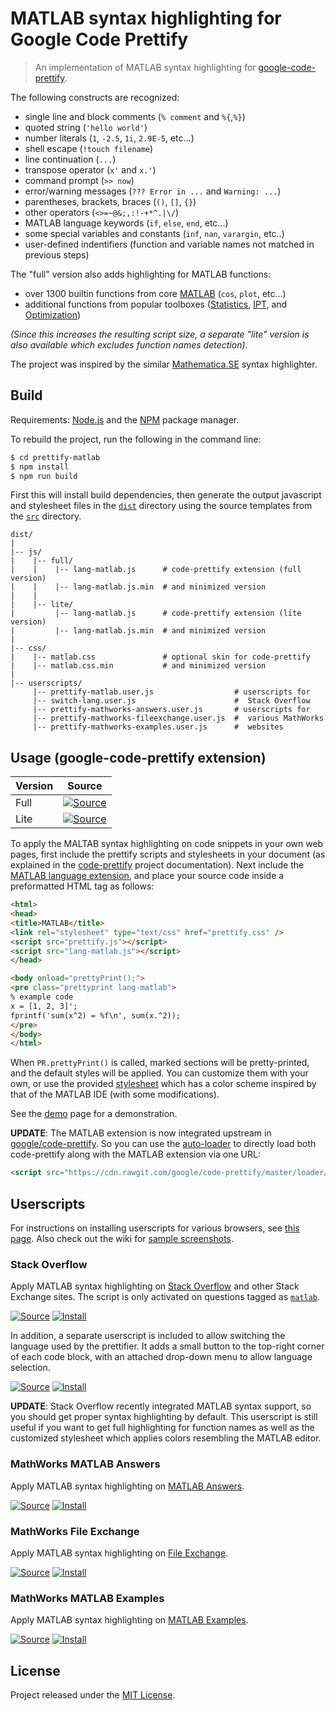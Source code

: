 # MATLAB syntax highlighting for Google Code Prettify

> An implementation of MATLAB syntax highlighting for [google-code-prettify][1].

The following constructs are recognized:

- single line and block comments (`% comment` and `%{`,`%}`)
- quoted string (`'hello world'`)
- number literals (`1`, `-2.5`, `1i`, `2.9E-5`, etc...)
- shell escape (`!touch filename`)
- line continuation (`...`)
- transpose operator (`x'` and `x.'`)
- command prompt (`>> now`)
- error/warning messages (`??? Error in ...` and `Warning: ...`)
- parentheses, brackets, braces (`()`, `[]`, `{}`)
- other operators (`<>=~@&;,:!-+*^.|\/`)
- MATLAB language keywords (`if`, `else`, `end`, etc...)
- some special variables and constants (`inf`, `nan`, `varargin`, etc..)
- user-defined indentifiers (function and variable names not matched in
  previous steps)

The "full" version also adds highlighting for MATLAB functions:

- over 1300 builtin functions from core [MATLAB][2] (`cos`, `plot`, etc...)
- additional functions from popular toolboxes ([Statistics][3], [IPT][4],
  and [Optimization][5])

*(Since this increases the resulting script size, a separate "lite" version is
also available which excludes function names detection)*.

The project was inspired by the similar [Mathematica.SE][6] syntax
highlighter.


## Build

Requirements: [Node.js][18] and the [NPM][19] package manager.

To rebuild the project, run the following in the command line:

``` sh
$ cd prettify-matlab
$ npm install
$ npm run build
```

First this will install build dependencies, then generate the output
javascript and stylesheet files in the [`dist`](dist/) directory using the
source templates from the [`src`](src/) directory.

    dist/
    |
    |-- js/
    |    |-- full/
    |    |    |-- lang-matlab.js      # code-prettify extension (full version)
    |    |    |-- lang-matlab.js.min  # and minimized version
    |    |
    |    |-- lite/
    |         |-- lang-matlab.js      # code-prettify extension (lite version)
    |         |-- lang-matlab.js.min  # and minimized version
    |
    |-- css/
    |    |-- matlab.css               # optional skin for code-prettify
    |    |-- matlab.css.min           # and minimized version
    |
    |-- userscripts/
         |-- prettify-matlab.user.js                  # userscripts for
         |-- switch-lang.user.js                      #  Stack Overflow
         |-- prettify-mathworks-answers.user.js       # userscripts for
         |-- prettify-mathworks-fileexchange.user.js  #  various MathWorks
         |-- prettify-mathworks-examples.user.js      #  websites


## Usage (google-code-prettify extension)

| Version | Source                                                 |
| ------- |------------------------------------------------------- |
| Full    | [![Source][SourceButton]](dist/js/full/lang-matlab.js) |
| Lite    | [![Source][SourceButton]](dist/js/lite/lang-matlab.js) |

To apply the MALTAB syntax highlighting on code snippets in your own web
pages, first include the prettify scripts and stylesheets in your document (as
explained in the [code-prettify][1] project documentation). Next include the
[MATLAB language extension](dist/js/full/lang-matlab.js), and place your
source code inside a preformatted HTML tag as follows:

``` html
<html>
<head>
<title>MATLAB</title>
<link rel="stylesheet" type="text/css" href="prettify.css" />
<script src="prettify.js"></script>
<script src="lang-matlab.js"></script>
</head>

<body onload="prettyPrint();">
<pre class="prettyprint lang-matlab">
% example code
x = [1, 2, 3]';
fprintf('sum(x^2) = %f\n', sum(x.^2));
</pre>
</body>
</html>
```

When `PR.prettyPrint()` is called, marked sections will be pretty-printed, and
the default styles will be applied. You can customize them with your own, or
use the provided [stylesheet](dist/css/matlab.css) which has a color scheme
inspired by that of the MATLAB IDE (with some modifications).

See the [demo][8] page for a demonstration.

**UPDATE**: The MATLAB extension is now integrated upstream in
[google/code-prettify][9]. So you can use the [auto-loader][10] to directly
load both code-prettify along with the MATLAB extension via one URL:

``` html
<script src="https://cdn.rawgit.com/google/code-prettify/master/loader/run_prettify.js?lang=matlab"></script>
```


## Userscripts

For instructions on installing userscripts for various browsers, see
[this page][11]. Also check out the wiki for [sample screenshots][12].

### Stack Overflow

Apply MATLAB syntax highlighting on [Stack Overflow][13] and other
Stack Exchange sites. The script is only activated on questions tagged as
[`matlab`][14].

[![Source][SourceButton]](dist/userscripts/prettify-matlab.user.js)
[![Install][InstallButton]](https://rawgit.com/amroamroamro/prettify-matlab/master/dist/userscripts/prettify-matlab.user.js)

In addition, a separate userscript is included to allow switching the language
used by the prettifier. It adds a small button to the top-right corner of each
code block, with an attached drop-down menu to allow language selection.

[![Source][SourceButton]](dist/userscripts/switch-lang.user.js)
[![Install][InstallButton]](https://rawgit.com/amroamroamro/prettify-matlab/master/dist/userscripts/switch-lang.user.js)

**UPDATE**: Stack Overflow recently integrated MATLAB syntax support, so you
should get proper syntax highlighting by default. This userscript is still
useful if you want to get full highlighting for function names as well as the
customized stylesheet which applies colors resembling the MATLAB editor.

### MathWorks MATLAB Answers

Apply MATLAB syntax highlighting on [MATLAB Answers][15].

[![Source][SourceButton]](dist/userscripts/prettify-mathworks-answers.user.js)
[![Install][InstallButton]](https://rawgit.com/amroamroamro/prettify-matlab/master/dist/userscripts/prettify-mathworks-answers.user.js)

### MathWorks File Exchange

Apply MATLAB syntax highlighting on [File Exchange][16].

[![Source][SourceButton]](dist/userscripts/prettify-mathworks-fileexchange.user.js)
[![Install][InstallButton]](https://rawgit.com/amroamroamro/prettify-matlab/master/dist/userscripts/prettify-mathworks-fileexchange.user.js)

### MathWorks MATLAB Examples

Apply MATLAB syntax highlighting on [MATLAB Examples][17].

[![Source][SourceButton]](dist/userscripts/prettify-mathworks-examples.user.js)
[![Install][InstallButton]](https://rawgit.com/amroamroamro/prettify-matlab/master/dist/userscripts/prettify-mathworks-examples.user.js)


## License

Project released under the [MIT License](LICENSE).


[1]: https://github.com/google/code-prettify
[2]: http://www.mathworks.com/products/matlab/
[3]: http://www.mathworks.com/products/statistics/
[4]: http://www.mathworks.com/products/image/
[5]: http://www.mathworks.com/products/optimization/
[6]: https://github.com/halirutan/Mathematica-Source-Highlighting
[8]: http://rawgit.com/amroamroamro/prettify-matlab/master/demo/index.html
[9]: https://github.com/google/code-prettify/blob/master/src/lang-matlab.js
[10]: https://github.com/google/code-prettify/blob/master/docs/getting_started.md#auto-loader
[11]: http://stackapps.com/tags/script/info
[12]: https://github.com/amroamroamro/prettify-matlab/wiki/Screenshots
[13]: http://stackoverflow.com/
[14]: http://stackoverflow.com/questions/tagged/matlab
[15]: http://www.mathworks.com/matlabcentral/answers/
[16]: http://www.mathworks.com/matlabcentral/fileexchange/
[17]: http://www.mathworks.com/examples/
[18]: http://nodejs.org/
[19]: https://www.npmjs.com/
[SourceButton]: https://cdn.rawgit.com/jerone/UserScripts/master/_resources/Source-button.png
[InstallButton]: https://cdn.rawgit.com/jerone/UserScripts/master/_resources/Install-button.png
